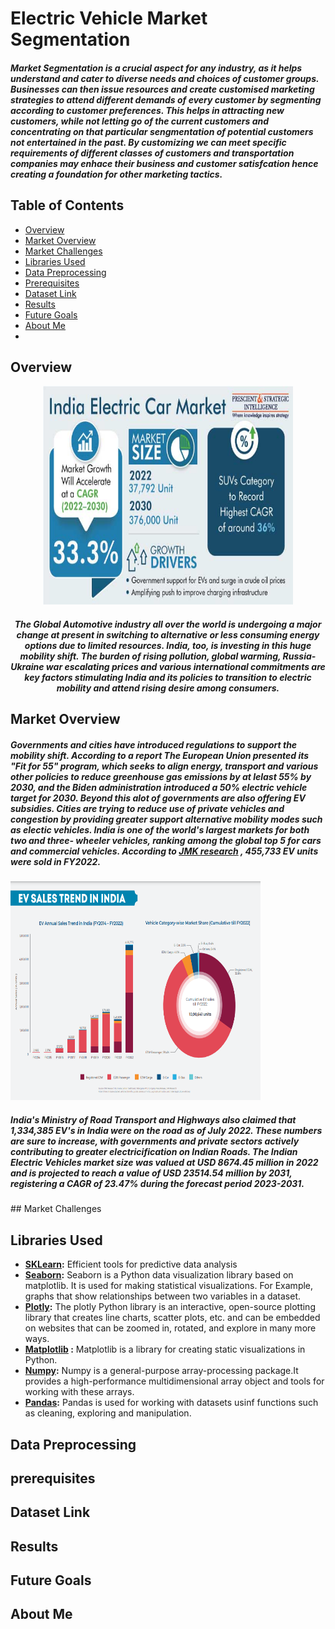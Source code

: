 <h1 align="centre"> Electric Vehicle Market Segmentation </h1>
<h5> Market Segmentation is a crucial aspect for any industry, as it helps understand and cater to diverse needs and choices of customer groups.
Businesses can then issue resources and create customised marketing strategies to attend different demands of every customer
by segmenting according to customer preferences.
This helps in attracting new customers, while not letting go of the current customers and concentrating on that particular sengmentation of potential customers 
not entertained in the past. By customizing we can meet specific requirements of different classes of customers and transportation companies may enhace their business and customer satisfcation hence creating a foundation for other marketing tactics.</h5>

## Table of Contents

- [Overview](#Overview)
- [Market Overview](#Market-Overview)
- [Market Challenges](#Market-challenges)
- [Libraries Used](#Libraries-Used)
- [Data Preprocessing](#Data-Preprocessing)
- [Prerequisites](#prerequisites)
- [Dataset Link](#Dataset-Link)
- [Results](#Results)
- [Future Goals](#Future-Goals)
- [About Me](#About-Me)
- 

## Overview
<div align="center">
<img src=Images/India-Electric-Car-Market.jpg width=400 height=350 ></img>
<h5> The Global Automotive industry all over the world is undergoing a major change at present in switching to alternative or less consuming energy options due to limited resources. India, too, is investing in this huge mobility shift.
The burden of rising pollution, global warming, Russia-Ukraine war escalating prices and various international commitments are key factors stimulating India and its policies to transition to electric mobility and attend rising desire among consumers.

</h5>
</div>


## Market Overview
<h5> 
Governments and cities have introduced regulations to support the mobility shift. According to a report The European Union presented its "Fit for 55" program, which seeks to align energy, transport and various other policies to reduce greenhouse gas emissions by at lelast 55% by 2030, and the Biden administration introduced a 50% electric vehicle target for 2030. Beyond this alot of governments are also offering EV subsidies.
Cities are trying to reduce use of private vehicles and congestion by providing greater support alternative mobility modes such as electic vehicles.
India is one of the world's largest markets for both two and three- wheeler vehicles, ranking among the global top 5 for cars and commercial vehicles. According to <a href="https://jmkresearch.com/wp-content/uploads/2022/07/ARC-EV-FY22.pdf">JMK research</a>
, 455,733 EV units were sold in FY2022. </h5>
<img src=Images/EV-sales-trend-in-india-JMK.png width=400 height=350 ></img>
 <h5> India's Ministry of Road Transport and Highways also claimed that 1,334,385 EV's in India were on the road as of July 2022. These numbers are sure to increase, with governments and private sectors actively contributing to greater electricification on Indian Roads.
The Indian Electric Vehicles market size was valued at USD 8674.45 million in 2022 and is projected to reach a value of USD 23514.54 million by 2031, registering a CAGR of 23.47% during the forecast period 2023-2031.
</h5>
## Market Challenges
  
## Libraries Used

- **[SKLearn](https://scikit-learn.org/stable/):** Efficient tools for predictive data analysis
- **[Seaborn](https://seaborn.pydata.org/):**
  Seaborn is a Python data visualization library based on matplotlib. It is used for making statistical visualizations. For Example, graphs that show relationships between two variables in a dataset.  
- **[Plotly](https://plotly.com/python/getting-started/):**
  The plotly Python library is an interactive, open-source plotting library that creates line charts, scatter plots, etc. and can be embedded on websites that can be zoomed in, rotated, and explore in many more ways.
- **[Matplotlib](https://matplotlib.org/) :** Matplotlib is a library for creating static visualizations in Python.
- **[Numpy](https://www.geeksforgeeks.org/introduction-to-numpy/):**
  Numpy is a general-purpose array-processing package.It provides a high-performance multidimensional array object and tools for working with these arrays.
- **[Pandas](https://www.geeksforgeeks.org/introduction-to-pandas-in-python/):**
  Pandas is used for working with datasets usinf functions such as cleaning, exploring and manipulation.


## Data Preprocessing
## prerequisites
## Dataset Link
## Results
## Future Goals
## About Me
